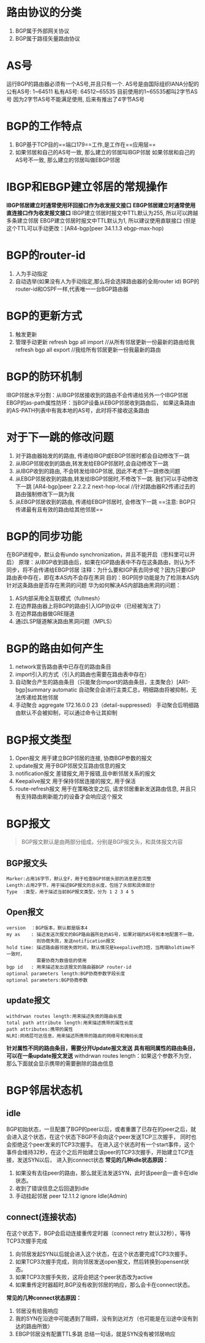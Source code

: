 # 路由协议的分类

1. BGP属于外部网关协议
2. BGP属于路径矢量路由协议

# AS号

运行BGP的路由器必须有一个AS号,并且只有一个. AS号是由国际组织IANA分配的
公有AS号: 1~64511
私有AS号: 64512~65535
目前使用的1~65535都叫2字节AS号
因为2字节AS号不能满足使用, 后来有推出了4字节AS号

# BGP的工作特点

1. BGP基于TCP目的==端口179==工作,是工作在==应用层==
2. 如果邻居和自己的AS号一致, 那么建立的邻居叫IBGP邻居
	 如果邻居和自己的AS号不一致, 那么建立的邻居叫做EBGP邻居

# IBGP和EBGP建立邻居的常规操作

**IBGP邻居建立时通常使用环回接口作为收发报文接口**
**EBGP邻居建立时通常使用直连接口作为收发报文接口**
IBGP建立邻居时报文中TTL默认为255, 所以可以跨越多条建立邻居
EBGP建立邻居时报文中TTL默认为1, 所以建议使用直联接口
(但是这个TTL可以手动更改：[AR4-bgp]peer 34.1.1.3 ebgp-max-hop)

# BGP的router-id

1. 人为手动指定
2. 自动选举(如果没有人为手动指定,那么将会选择路由器的全局router id)
BGP的router-id和OSPF一样,代表唯一一台BGP路由器

# BGP的更新方式

1. 触发更新
2. 管理手动更新
		refresh bgp all import //从所有邻居更新一份最新的路由给我
		refresh bgp all export //我给所有邻居更新一份我最新的路由

# BGP的防环机制

IBGP邻居水平分割：从IBGP邻居接收到的路由不会传递给另外一个IBGP邻居
EBGP的as-path属性防环：当BGP设备从EBGP邻居收到路由后，
如果这条路由的AS-PATH列表中有我本地的AS号，此时将不接收这条路由

# 对于下一跳的修改问题

1. 对于路由器始发的的路由, 传递给IBGP或EBGP邻居时都会自动修改下一跳
2. 从IBGP邻居收到的路由,转发发给EBGP邻居时,会自动修改下一跳
3. 从IBGP收到的路由, 不会转发给IBGP邻居, 因此不考虑下一跳修改问题
4. 从EBGP邻居收到的路由,转发给IBGP邻居时,不修改下一跳. 我们可以手动修改下一跳
	[AR4-bgp]peer 2.2.2.2 next-hop-local //针对路由器R2传递过去的路由强制修改下一跳为我
1. 从EBGP邻居收到的路由, 传递给EBGP邻居时, 会修改下一跳
==注意: BGP只传递最有且有效的路由给其他邻居==

# BGP的同步功能

在BGP进程中，默认会有undo synchronization，并且不能开启（思科里可以开启）
   原理：从IBGP收到路由后，如果在IGP路由表中不存在这条路由，则认为不同步，将不会传递给EBGP邻居
   注释：为什么要和IGP表去同步呢？因为只要IGP路由表中存在，即在本AS内不会存在黑洞
   目的：BGP同步功能是为了检测本AS内针对这条路由是否存在黑洞的问题
华为如何解决AS内部路由黑洞的问题：
1. AS内部采用全互联模式（fullmesh）
2. 在边界路由器上将BGP的路由引入IGP协议中（已经被淘汰了）
3. 在边界路由器做GRE隧道
4. 通过LSP隧道解决路由黑洞问题（MPLS）

# BGP的路由如何产生

1. network宣告路由表中已存在的路由条目
2. import引入的方式（引入的路由也需要在路由表中存在）
3. 自动聚合产生的路由条目（只能聚合import的路由条目，主类聚合）[AR1-bgp]summary automatic 
    自动聚合会进行主类汇总，明细路由将被抑制，无法传递给其他邻居
4. 手动聚合 aggregate 172.16.0.0 23（detail-suppressed）
     手动聚合后明细路由默认不会被抑制，可以通过命令让其抑制

# BGP报文类型

1. Open报文
	用于建立BGP邻居的连接, 协商BGP参数的报文
2. update报文
	用于BGP邻居交互路由信息的报文
3. notification报文
	差错报文,用于报错,且中断邻居关系的报文
4. Keepalive报文
	用于保持邻居连接的报文, 用于保活
5. route-refresh报文
	用于在策略改变之后, 请求邻居重新发送路由信息, 并且只有支持路由刷新能力的设备才会响应这个报文

# BGP报文

>BGP报文默认是由两部分组成，分别是BGP报文头，和具体报文内容

## BGP报文头

```
Marker:占用16字节，默认全F，用于检查BGP邻居头部的消息是否完整
Length:占用2字节，用于描述BGP报文的总长度，包括了头部和具体部分
Type  :类型，用于描述当前BGP报文类型，分为 1 2 3 4 5
```

## Open报文 

```
version  ：BGP版本，默认都是版本4
my as    : 描述发送次报文的BGP路由器所处的AS号，如果对端的AS号和本地配置不一致，
           则协商失败，发送notification报文
hold time: 描述路由器邻居失效时间，默认情况是keepalive的3倍，当两端holdtime不一致时，
           需要协商为数值低的使用
bgp id   : 用来描述发出该报文的路由器BGP router-id
optional parameters length:BGP协商参数字段长度
optional parameters:BGP协商参数
```

## update报文 

```
withdrwan routes length:用来描述失效的路由长度
total path attribute length:用来描述携带的属性长度
path attributes:携带的属性
NLRI:网络层可达信息，用来描述所携带的路由的网络号和掩码长度
```
**针对属性不同的路由条目，需要分开Update报文发送**
**具有相同属性的路由条目，可以在一条update报文发送**
withdrwan routes length：如果这个参数不为空，那么下面就会显示携带的需要删除的路由信息

# BGP邻居状态机

## idle

BGP初始状态，一旦配置了BGP的peer以后，或者重置了已存在的peer之后，就会进入这个状态，在这个状态下BGP不会向这个peer发送TCP三次握手，
同时也会拒绝这个peer发来的TCP3次握手。
在进入这个状态时有一个start事件，这个事件会维持32秒，在这个之后开始建立该peer的TCP3次握手，开始建立TCP连接，发送SYN以后，
进入到connect状态
**常见的几种idle状态原因：**
1.  如果没有去往peer的路由，那么就无法发送SYN，此时该peer会一直卡在idle状态。
2.  收到了错误信息之后回退到idle
3.  手动挂起邻居  peer 12.1.1.2 ignore  Idle(Admin)

## connect(连接状态)

在这个状态下，BGP会启动连接重传定时器（connect retry 默认32秒），等待TCP3次握手完成
1. 向邻居发起SYN以后就会进入这个状态，在这个状态要完成TCP3次握手。
2. 如果TCP3次握手完成，则向邻居发送open报文，然后转换到opensent状态。
3. 如果TCP3次握手失败，这将会把这个peer状态改为active
4. 如果重传定时器超时,BGP没有收到邻居的响应，那么会卡在connect状态。

**常见的几种connect状态原因：**
1. 邻居没有给我响应
2. 我的SYN在沿途中可能遇到了阻碍，没有到达对方（也可能是在沿途中没有到达的路由所致）
3. EBGP邻居没有配置TTL多跳
总结一句话，就是SYN没有被邻居响应